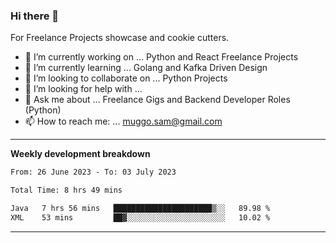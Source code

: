 ### Hi there 👋 



For Freelance Projects showcase and cookie cutters.

- 🔭 I’m currently working on ... Python and React Freelance Projects
- 🌱 I’m currently learning ... Golang and Kafka Driven Design
- 👯 I’m looking to collaborate on ... Python Projects
- 🤔 I’m looking for help with ...
- 💬 Ask me about ... Freelance Gigs and Backend Developer Roles (Python)
- 📫 How to reach me: ... muggo.sam@gmail.com
---------
**Weekly development breakdown**
<!--START_SECTION:waka-->

```txt
From: 26 June 2023 - To: 03 July 2023

Total Time: 8 hrs 49 mins

Java   7 hrs 56 mins   ██████████████████████▒░░   89.98 %
XML    53 mins         ██▓░░░░░░░░░░░░░░░░░░░░░░   10.02 %
```

<!--END_SECTION:waka-->

----------



